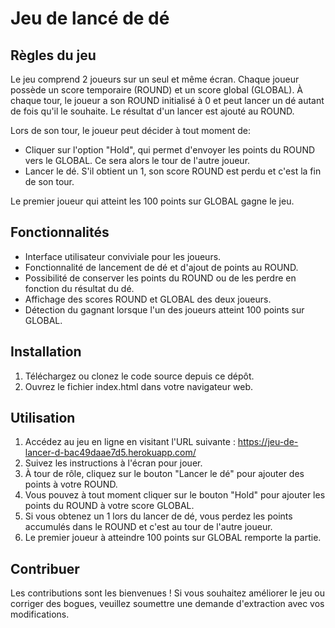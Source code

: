 # Jeu de lancé de dé

## Règles du jeu

Le jeu comprend 2 joueurs sur un seul et même écran. Chaque joueur possède un score temporaire (ROUND) et un score global (GLOBAL). À chaque tour, le joueur a son ROUND initialisé à 0 et peut lancer un dé autant de fois qu'il le souhaite. Le résultat d'un lancer est ajouté au ROUND.

Lors de son tour, le joueur peut décider à tout moment de:

- Cliquer sur l'option "Hold", qui permet d'envoyer les points du ROUND vers le GLOBAL. Ce sera alors le tour de l'autre joueur.
- Lancer le dé. S'il obtient un 1, son score ROUND est perdu et c'est la fin de son tour.

Le premier joueur qui atteint les 100 points sur GLOBAL gagne le jeu.

## Fonctionnalités

- Interface utilisateur conviviale pour les joueurs.
- Fonctionnalité de lancement de dé et d'ajout de points au ROUND.
- Possibilité de conserver les points du ROUND ou de les perdre en fonction du résultat du dé.
- Affichage des scores ROUND et GLOBAL des deux joueurs.
- Détection du gagnant lorsque l'un des joueurs atteint 100 points sur GLOBAL.

## Installation

1. Téléchargez ou clonez le code source depuis ce dépôt.
2. Ouvrez le fichier index.html dans votre navigateur web.

## Utilisation

1. Accédez au jeu en ligne en visitant l'URL suivante : https://jeu-de-lancer-d-bac49daae7d5.herokuapp.com/
2. Suivez les instructions à l'écran pour jouer.
3. À tour de rôle, cliquez sur le bouton "Lancer le dé" pour ajouter des points à votre ROUND.
4. Vous pouvez à tout moment cliquer sur le bouton "Hold" pour ajouter les points du ROUND à votre score GLOBAL.
5. Si vous obtenez un 1 lors du lancer de dé, vous perdez les points accumulés dans le ROUND et c'est au tour de l'autre joueur.
6. Le premier joueur à atteindre 100 points sur GLOBAL remporte la partie.

## Contribuer

Les contributions sont les bienvenues ! Si vous souhaitez améliorer le jeu ou corriger des bogues, veuillez soumettre une demande d'extraction avec vos modifications.

